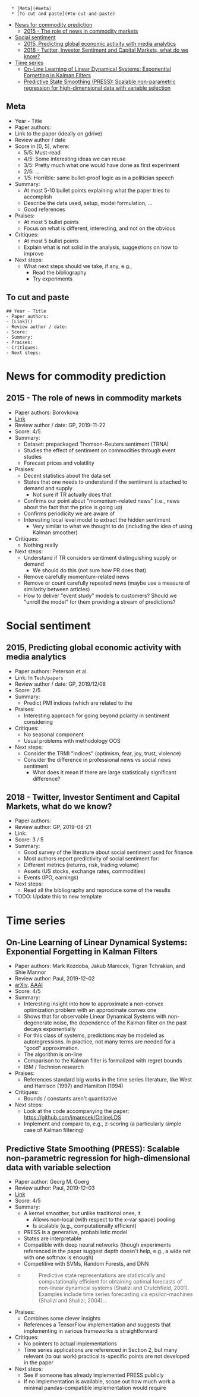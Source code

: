 <!--ts-->
      * [Meta](#meta)
      * [To cut and paste](#to-cut-and-paste)
   * [News for commodity prediction](#news-for-commodity-prediction)
      * [2015 - The role of news in commodity markets](#2015---the-role-of-news-in-commodity-markets)
   * [Social sentiment](#social-sentiment)
      * [2015, Predicting global economic activity with media analytics](#2015-predicting-global-economic-activity-with-media-analytics)
      * [2018 - Twitter, Investor Sentiment and Capital Markets, what do we know?](#2018---twitter-investor-sentiment-and-capital-markets-what-do-we-know)
   * [Time series](#time-series)
      * [On-Line Learning of Linear Dynamical Systems: Exponential Forgetting in Kalman Filters](#on-line-learning-of-linear-dynamical-systems-exponential-forgetting-in-kalman-filters)
      * [Predictive State Smoothing (PRESS): Scalable non-parametric regression for high-dimensional data with variable selection](#predictive-state-smoothing-press-scalable-non-parametric-regression-for-high-dimensional-data-with-variable-selection)



<!--te-->

## Meta

- Year - Title
- Paper authors:
- Link to the paper (ideally on gdrive)
- Review author / date
- Score in [0, 5], where:
  - 5/5: Must-read
  - 4/5: Some interesting ideas we can reuse
  - 3/5: Pretty much what one would have done as first experiment
  - 2/5: ...
  - 1/5: Horrible: same bullet-proof logic as in a politician speech
- Summary:
  - At most 5-10 bullet points explaining what the paper tries to accomplish
  - Describe the data used, setup, model formulation, ...
  - Good references
- Praises:
  - At most 5 bullet points
  - Focus on what is different, interesting, and not on the obvious
- Critiques:
  - At most 5 bullet points
  - Explain what is not solid in the analysis, suggestions on how to improve
- Next steps:
  - What next steps should we take, if any, e.g.,
    - Read the bibliography
    - Try experiments

## To cut and paste

```
## Year - Title
- Paper authors:
- [Link]()
- Review author / date:
- Score:
- Summary:
- Praises:
- Critiques:
- Next steps:
```

# News for commodity prediction

## 2015 - The role of news in commodity markets

- Paper authors: Borovkova
- [Link](https://drive.google.com/file/d/1p3Z6W5DPBrDyTGBK__uLE2gNkQDO6VTM/view?usp=sharing)
- Review author / date: GP, 2019-11-22
- Score: 4/5
- Summary:
  - Dataset: prepackaged Thomson-Reuters sentiment (TRNA)
  - Studies the effect of sentiment on commodities through event studies
  - Forecast prices and volatility
- Praises:
  - Decent statistics about the data set
  - States that one needs to understand if the sentiment is attached to demand
    and supply
    - Not sure if TR actually does that
  - Confirms our point about "momentum-related news" (i.e., news about the fact
    that the price is going up)
  - Confirms periodicity we are aware of
  - Interesting local level model to extract the hidden sentiment
    - Very similar to what we thought to do (including the idea of using Kalman
      smoother)
- Critiques:
  - Nothing really
- Next steps:
  - Understand if TR considers sentiment distinguishing supply or demand
    - We should do this (not sure how PR does that)
  - Remove carefully momentum-related news
  - Remove or count carefully repeated news (maybe use a measure of similarity
    between articles)
  - How to deliver "event study" models to customers? Should we "unroll the
    model" for them providing a stream of predictions?

# Social sentiment

## 2015, Predicting global economic activity with media analytics

- Paper authors: Peterson et al.
- Link: In `Tech/papers`
- Review author / date: GP, 2019/12/08
- Score: 2/5
- Summary:
  - Predict PMI indices (which are related to the
- Praises:
  - Interesting approach for going beyond polarity in sentiment considering
- Critiques:
  - No seasonal component
  - Usual problems with methodology OOS
- Next steps:
  - Consider the TRMI "indices" (optimism, fear, joy, trust, violence)
  - Consider the difference in professional news vs social news sentiment
    - What does it mean if there are large statistically significant difference?

## 2018 - Twitter, Investor Sentiment and Capital Markets, what do we know?

- Paper authors:
- Review author: GP, 2019-08-21
- Link:
- Score: 3 / 5
- Summary:
  - Good survey of the literature about social sentiment used for finance
  - Most authors report predictivity of social sentiment for:
  - Different metrics (returns, risk, trading volume)
  - Assets (US stocks, exchange rates, commodities)
  - Events (IPO, earnings)
- Next steps:
  - Read all the bibliography and reproduce some of the results
- TODO: Update this to new template

# Time series

## On-Line Learning of Linear Dynamical Systems: Exponential Forgetting in Kalman Filters

- Paper authors: Mark Kozdoba, Jakub Marecek, Tigran Tchrakian, and Shie Mannor
- Review author: Paul, 2019-12-02
- [arXiv](https://arxiv.org/abs/1809.05870),
  [AAAI](https://www.aaai.org/ojs/index.php/AAAI/article/view/4307)
- Score: 4/5
- Summary:
  - Interesting insight into how to approximate a non-convex optimization
    problem with an approximate convex one
  - Shows that for observable Linear Dynamical Systems with non-degenerate
    noise, the dependence of the Kalman filter on the past decays exponentially
  - For this class of systems, predictions may be modeled as autoregressions. In
    practice, not many terms are needed for a "good" approximation.
  - The algorithm is on-line
  - Comparison to the Kalman filter is formalized with regret bounds
  - IBM / Technion research
- Praises:
  - References standard big works in the time series literature, like West and
    Harrison (1997) and Hamilton (1994)
- Critiques:
  - Bounds / constants aren't quantitative
- Next steps:
  - Look at the code accompanying the paper:
    https://github.com/jmarecek/OnlineLDS
  - Implement and compare to, e.g., z-scoring (a particularly simple case of
    Kalman filtering)

## Predictive State Smoothing (PRESS): Scalable non-parametric regression for high-dimensional data with variable selection

- Paper author: Georg M. Goerg
- Review author: Paul, 2019-12-03
- [Link](https://storage.googleapis.com/pub-tools-public-publication-data/pdf/b91400f14e27ec9dacf0a389e72fd0e0fa9c2535.pdf)
- Score: 4/5
- Summary:
  - A kernel smoother, but unlike traditional ones, it
    - Allows non-local (with respect to the x-var space) pooling
    - Is scalable (e.g., computationally efficient)
  - PRESS is a generative, probabilistic model
  - States are interpretable
  - Compatible with deep neural networks (though experiments referenced in the
    paper suggest depth doesn't help, e.g., a wide net with one softmax is
    enough)
  - Competitive with SVMs, Random Forests, and DNN
  - > Predictive state representations are statistically and computationally
    > efficient for obtaining optimal forecasts of non-linear dynamical systems
    > (Shalizi and Crutchfield, 2001). Examples include time series forecasting
    > via epsilon-machines (Shalizi and Shalizi, 2004)...
- Praises:
  - Combines some clever insights
  - References a TensorFlow implementation and suggests that implementing in
    various frameworks is straightforward
- Critiques:
  - No pointers to actual implementations
  - Time series applications are referenced in Section 2, but many relevant (to
    our work) practical ts-specific points are not developed in the paper
- Next steps:
  - See if someone has already implemented PRESS publicly
  - If no implementation is available, scope out how much work a minimal
    pandas-compatible implementation would require
